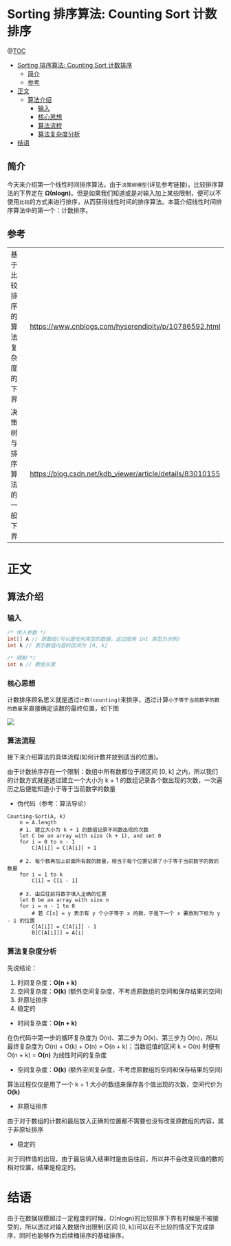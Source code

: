 # Sorting 排序算法: Counting Sort 计数排序

@[TOC](文章目录)

<!-- TOC -->

- [Sorting 排序算法: Counting Sort 计数排序](#sorting-排序算法-counting-sort-计数排序)
  - [简介](#简介)
  - [参考](#参考)
- [正文](#正文)
  - [算法介绍](#算法介绍)
    - [输入](#输入)
    - [核心思想](#核心思想)
    - [算法流程](#算法流程)
    - [算法复杂度分析](#算法复杂度分析)
- [结语](#结语)

<!-- /TOC -->

## 简介

今天来介绍第一个线性时间排序算法。由于`决策树模型`(详见参考链接)，比较排序算法的下界定在 **Ω(nlogn)**。但是如果我们知道或是对输入加上某些限制，便可以不使用`比较`的方式来进行排序，从而获得线性时间的排序算法。本篇介绍线性时间排序算法中的第一个：计数排序。

## 参考

<table>
  <tr>
    <td>基于比较排序的算法复杂度的下界</td>
    <td><a href="https://www.cnblogs.com/hyserendipity/p/10786592.html">https://www.cnblogs.com/hyserendipity/p/10786592.html</a></td>
  </tr>
  <tr>
    <td>决策树与排序算法的一般下界</td>
    <td><a href="https://blog.csdn.net/kdb_viewer/article/details/83010155">https://blog.csdn.net/kdb_viewer/article/details/83010155</a></td>
  </tr>
</table>

# 正文

## 算法介绍

### 输入

```java
/* 传入参数 */
int[] A // 原数组(可以是任何类型的数据，这边使用 int 类型为示例)
int k // 表示数组内容的区间为 [0, k]

/* 限制 */
int n // 数组长度
```

### 核心思想

计数排序顾名思义就是透过`计数(counting)`来排序，透过计算`小于等于当前数字的数的数量`来直接确定该数的最终位置，如下图

![](https://picures.oss-cn-beijing.aliyuncs.com/img/counting_sort.png)

### 算法流程

接下来介绍算法的具体流程(如何计数并放到适当的位置)。

由于计数排序存在一个限制：数组中所有数都位于闭区间 [0, k] 之内，所以我们的计数方式就是透过建立一个大小为 k + 1 的数组记录各个数出现的次数，一次遍历之后便能知道小于等于当前数字的数量

- 伪代码（参考：算法导论）

```
Counting-Sort(A, k)
    n = A.length
    # 1. 建立大小为 k + 1 的数组记录不同数出现的次数
    let C be an array with size (k + 1), and set 0 
    for i = 0 to n - 1
        C[A[i]] = C[A[i]] + 1
    
    # 2. 每个数再加上前面所有数的数量，相当于每个位置记录了小于等于当前数字的数的数量
    for i = 1 to k
        C[i] = C[i - 1]
    
    # 3. 由后往前将数字填入正确的位置
    let B be an array with size n
    for i = n - 1 to 0
        # 若 C[x] = y 表示有 y 个小于等于 x 的数，于是下一个 x 要放到下标为 y - 1 的位置
        C[A[i]] = C[A[i]] - 1
        B[C[A[i]]] = A[i]
```

### 算法复杂度分析

先说结论：

1. 时间复杂度：**O(n + k)**
2. 空间复杂度：**O(k)** (额外空间复杂度，不考虑原数组的空间和保存结果的空间)
3. 非原址排序
4. 稳定的

- 时间复杂度：**O(n + k)**

在伪代码中第一步的循环复杂度为 O(n)、第二步为 O(k)、第三步为 O(n)，所以最终复杂度为 O(n) + O(k) + O(n) = O(n + k)；当数组值的区间 k = O(n) 时便有 O(n + k) = **O(n)** 为线性时间的复杂度

- 空间复杂度：**O(k)** (额外空间复杂度，不考虑原数组的空间和保存结果的空间)

算法过程仅仅是用了一个 k + 1 大小的数组来保存各个值出现的次数，空间代价为 **O(k)**

- 非原址排序

由于对于数组的计数和最后放入正确的位置都不需要也没有改变原数组的内容，属于非原址排序

- 稳定的

对于同样值的出现，由于最后填入结果时是由后往前，所以并不会改变同值的数的相对位置，结果是稳定的。

# 结语

由于在数据规模超过一定程度的时候，Ω(nlogn)的比较排序下界有时候是不被接受的，所以透过对输入数据作出限制(区间 [0, k])可以在不比较的情况下完成排序，同时也能够作为后续桶排序的基础排序。
